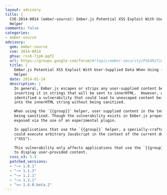 ```yaml
---
layout: advisory
title: |
  CVE-2014-0014 (ember-source): Ember.js Potential XSS Exploit With User-Supplied Data When Using {{group}}
  Helper
comments: false
categories:
- ember-source
advisory:
  gem: ember-source
  cve: 2014-0014
  ghsa: rcx6-7jp6-pqf2
  url: https://groups.google.com/forum/#!topic/ember-security/PSE4RzTi6l4
  title: |
    Ember.js Potential XSS Exploit With User-Supplied Data When Using {{group}}
    Helper
  date: 2014-01-14
  description: |
    In general, Ember.js escapes or strips any user-supplied content before
    inserting it in strings that will be sent to innerHTML.  However, we have
    identified a vulnerability that could lead to unescaped content being inserted
    into the innerHTML string without being sanitized.

    When using the `{{group}}` helper, user supplied content in the template was not
    being sanitized. Though the vulnerability exists in Ember.js proper, it is only
    exposed via the use of an experimental plugin.

    In applications that use the `{{group}}` helper, a specially-crafted payload
    could execute arbitrary JavaScript in the context of the current domain
    ("XSS").

    This vulnerability only affects applications that use the `{{group}}` helper
    to display user-provided content.
  cvss_v3: 5.4
  patched_versions:
  - "~> 1.0.1"
  - "~> 1.1.3"
  - "~> 1.2.1"
  - "~> 1.3.1"
  - ">= 1.4.0.beta.2"
---
```

